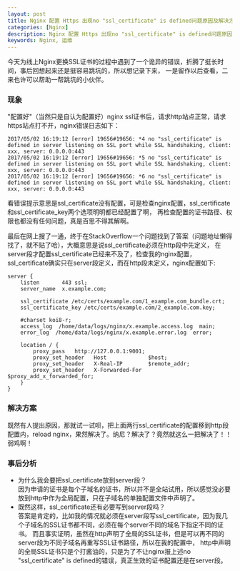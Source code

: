 ```yaml
---
layout: post
title: Nginx 配置 Https 出现no "ssl_certificate" is defined问题原因及解决方法
categories: [Nginx]
description: Nginx 配置 Https 出现no "ssl_certificate" is defined问题原因及解决方法
keywords: Nginx, 运维
---
```

今天为线上Nginx更换SSL证书的过程中遇到了一个诡异的错误，折腾了挺长时间，事后回想起来还是挺容易跳坑的，所以想记录下来，
一是留作以后查看，二来也许可以帮助一帮跳坑的小伙伴。

### 现象
"配置好"（当然只是自认为配置好）nginx ssl证书后，请求http站点正常，请求https站点打不开，nginx错误日志如下：
```log
2017/05/02 16:19:12 [error] 19656#19656: *4 no "ssl_certificate" is defined in server listening on SSL port while SSL handshaking, client: xxx, server: 0.0.0.0:443
2017/05/02 16:19:12 [error] 19656#19656: *5 no "ssl_certificate" is defined in server listening on SSL port while SSL handshaking, client: xxx, server: 0.0.0.0:443
2017/05/02 16:19:12 [error] 19656#19656: *6 no "ssl_certificate" is defined in server listening on SSL port while SSL handshaking, client: xxx, server: 0.0.0.0:443
```
看错误提示意思是ssl_certificate没有配置，可是检查nginx配置，ssl_certificate和ssl_certificate_key两个选项明明都已经配置了啊，
再检查配置的证书路径、权限也都没有任何问题，真是百思不得其解啊。

最后在网上搜了一通，终于在StackOverflow一个问题找到了答案（问题地址懒得找了，就不贴了哈），大概意思是说ssl_certificate必须在http段中先定义，
在server段才配置ssl_certificate已经来不及了，检查我的nginx配置，ssl_certificate确实只在server段定义，而在http段未定义，nginx配置如下:
```nginx
server {
    listen       443 ssl;
    server_name  x.example.com;

    ssl_certificate /etc/certs/example.com/1_example.com_bundle.crt;
    ssl_certificate_key /etc/certs/example.com/2_example.com.key;

    #charset koi8-r;
    access_log  /home/data/logs/nginx/x.example.access.log  main;
    error_log  /home/data/logs/nginx/x.example.error.log  error;

    location / {
        proxy_pass   http://127.0.0.1:9001;
        proxy_set_header   Host             $host;
        proxy_set_header   X-Real-IP        $remote_addr;
        proxy_set_header   X-Forwarded-For  $proxy_add_x_forwarded_for;
    }
}
```
### 解决方案
既然有人提出原因，那就试一试呗，把上面两行ssl_certificate的配置移到http段配置内，reload nginx，果然解决了。纳尼？解决了？竟然就这么一把解决了！！弱鸡啊！
### 事后分析
* 为什么我会要把ssl_certificate放到server段？  
    因为申请的证书是每个子域名的证书，所以并不是全站试用，所以感觉没必要放到http中作为全局配置，只在子域名的单独配置文件中声明了。
* 既然这样，ssl_certificate还有必要写到server段吗？  
    答案是肯定的，比如我的情况就必须在server段写ssl_certificate，因为我几个子域名的SSL证书都不同，必须在每个server不同的域名下指定不同的证书。
    而且事实证明，虽然在http声明了全局的SSL证书，但是可以再不同的server段为不同子域名再重写SSL证书路径，所以在我的配置中，
    http中声明的全局SSL证书只是个打酱油的，只是为了不让nginx报上述no "ssl_certificate" is defined的错误，真正生效的证书配置还是在server段。
